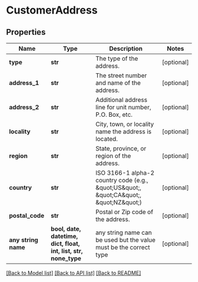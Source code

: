 # CustomerAddress


## Properties
Name | Type | Description | Notes
------------ | ------------- | ------------- | -------------
**type** | **str** | The type of the address. | [optional] 
**address_1** | **str** | The street number and name of the address. | [optional] 
**address_2** | **str** | Additional address line for unit number, P.O. Box, etc. | [optional] 
**locality** | **str** | City, town, or locality name the address is located. | [optional] 
**region** | **str** | State, province, or region of the address. | [optional] 
**country** | **str** | ISO 3166-1 alpha-2 country code (e.g., \&quot;US\&quot;, \&quot;CA\&quot;, \&quot;NZ\&quot;) | [optional] 
**postal_code** | **str** | Postal or Zip code of the address. | [optional] 
**any string name** | **bool, date, datetime, dict, float, int, list, str, none_type** | any string name can be used but the value must be the correct type | [optional]

[[Back to Model list]](../README.md#documentation-for-models) [[Back to API list]](../README.md#documentation-for-api-endpoints) [[Back to README]](../README.md)


